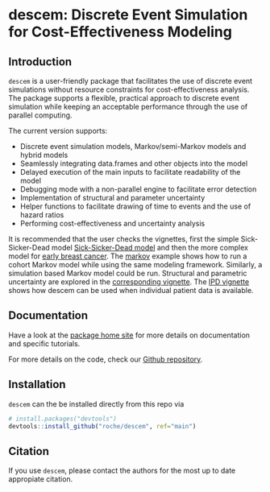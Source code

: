 
# descem: Discrete Event Simulation for Cost-Effectiveness Modeling

## Introduction

`descem` is a user-friendly package that facilitates the use of discrete
event simulations without resource constraints for cost-effectiveness
analysis. The package supports a flexible, practical approach to
discrete event simulation while keeping an acceptable performance
through the use of parallel computing.

The current version supports:

  - Discrete event simulation models, Markov/semi-Markov models and
    hybrid models
  - Seamlessly integrating data.frames and other objects into the model
  - Delayed execution of the main inputs to facilitate readability of
    the model
  - Debugging mode with a non-parallel engine to facilitate error
    detection
  - Implementation of structural and parameter uncertainty
  - Helper functions to facilitate drawing of time to events and the use
    of hazard ratios
  - Performing cost-effectiveness and uncertainty analysis

It is recommended that the user checks the vignettes, first the simple
Sick-Sicker-Dead model [Sick-Sicker-Dead
model](https://roche.github.io/descem/articles/example_ssd.html)
and then the more complex model for [early breast
cancer](https://roche.github.io/descem/articles/example_eBC.html).
The
[markov](https://roche.github.io/descem/articles/example_markov.html)
example shows how to run a cohort Markov model while using the same
modeling framework. Similarly, a simulation based Markov model could be
run. Structural and parametric uncertainty are explored in the
[corresponding
vignette](https://roche.github.io/descem/articles/example_uncertainty.html). 
The [IPD vignette](https://roche.github.io/descem/articles/example_ipd.html) shows how descem can be used when individual patient data is available.


## Documentation

Have a look at the [package home
site](https://roche.github.io/descem/index.html)
for more details on documentation and specific tutorials.

For more details on the code, check our [Github
repository](https://github.com/Roche/descem).

## Installation

`descem` can the be installed directly from this repo via

``` r
# install.packages("devtools")
devtools::install_github("roche/descem", ref="main")
```

## Citation

If you use `descem`, please contact the authors for the most up to date
appropiate citation.
